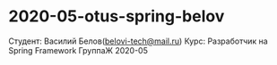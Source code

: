 # 2020-05-otus-spring-belov

Студент: Василий Белов(belovi-tech@mail.ru)
Курс: Разработчик на Spring Framework
ГруппаЖ 2020-05
